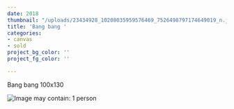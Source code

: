 ```yaml
---
date: 2018
thumbnail: "/uploads/23434928_10208035959576469_7526498797174649019_n.jpg"
title: 'Bang bang '
categories:
- canvas
- sold
project_bg_color: ''
project_fg_color: ''

---
```

Bang bang 100x130

![Image may contain: 1 person](https://scontent-amt2-1.xx.fbcdn.net/v/t1.0-9/23434928_10208035959576469_7526498797174649019_n.jpg?_nc_cat=104&_nc_oc=AQmzu3v8KYARKlUzzgwuH2JkVJUnHidBiGcaHclxUghPcchQ-arvYyK4OfEa9RBF-3A&_nc_ht=scontent-amt2-1.xx&oh=782dd1f0feb4ea124d706085fada1c68&oe=5D7F7E07)